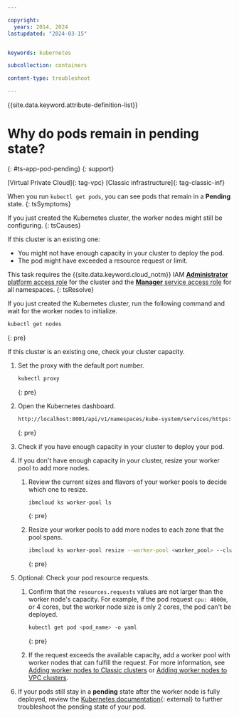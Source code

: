 ```yaml
---

copyright: 
  years: 2014, 2024
lastupdated: "2024-03-15"


keywords: kubernetes

subcollection: containers

content-type: troubleshoot

---
```


{{site.data.keyword.attribute-definition-list}}





# Why do pods remain in pending state?
{: #ts-app-pod-pending}
{: support}

[Virtual Private Cloud]{: tag-vpc} [Classic infrastructure]{: tag-classic-inf}


When you run `kubectl get pods`, you can see pods that remain in a **Pending** state.
{: tsSymptoms}


If you just created the Kubernetes cluster, the worker nodes might still be configuring.
{: tsCauses}

If this cluster is an existing one:
*  You might not have enough capacity in your cluster to deploy the pod.
*  The pod might have exceeded a resource request or limit.


This task requires the {{site.data.keyword.cloud_notm}} IAM [**Administrator** platform access role](/docs/containers?topic=containers-iam-platform-access-roles) for the cluster and the [**Manager** service access role](/docs/containers?topic=containers-iam-platform-access-roles) for all namespaces.
{: tsResolve}

If you just created the Kubernetes cluster, run the following command and wait for the worker nodes to initialize.

```sh
kubectl get nodes
```
{: pre}

If this cluster is an existing one, check your cluster capacity.


1. Set the proxy with the default port number.

    ```sh
    kubectl proxy
    ```
    {: pre}

2. Open the Kubernetes dashboard.

    ```txt
    http://localhost:8001/api/v1/namespaces/kube-system/services/https:kubernetes-dashboard:/proxy/
    ```
    {: pre}

3. Check if you have enough capacity in your cluster to deploy your pod.

4. If you don't have enough capacity in your cluster, resize your worker pool to add more nodes.

    1. Review the current sizes and flavors of your worker pools to decide which one to resize.

        ```sh
        ibmcloud ks worker-pool ls
        ```
        {: pre}

    2. Resize your worker pools to add more nodes to each zone that the pool spans.

        ```sh
        ibmcloud ks worker-pool resize --worker-pool <worker_pool> --cluster <cluster_name_or_ID> --size-per-zone <workers_per_zone>
        ```
        {: pre}

5. Optional: Check your pod resource requests.

    1. Confirm that the `resources.requests` values are not larger than the worker node's capacity. For example, if the pod request `cpu: 4000m`, or 4 cores, but the worker node size is only 2 cores, the pod can't be deployed.

        ```sh
        kubectl get pod <pod_name> -o yaml
        ```
        {: pre}

    2. If the request exceeds the available capacity, add a worker pool with worker nodes that can fulfill the request. For more information, see [Adding worker nodes to Classic clusters](/docs/containers?topic=containers-add-workers-classic) or [Adding worker nodes to VPC clusters](/docs/containers?topic=containers-add-workers-vpc).

6. If your pods still stay in a **pending** state after the worker node is fully deployed, review the [Kubernetes documentation](https://kubernetes.io/docs/tasks/debug/debug-application/debug-pods/#my-pod-stays-pending){: external} to further troubleshoot the pending state of your pod.







